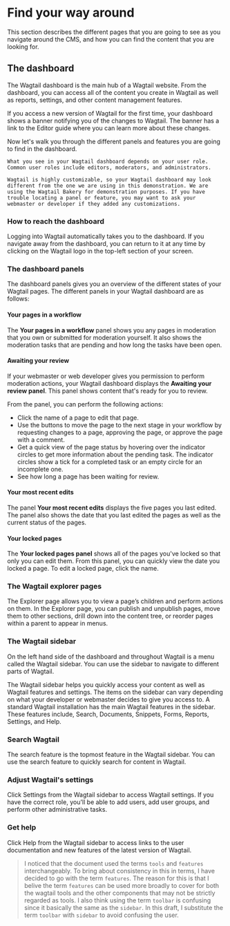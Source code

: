 # Find your way around
This section describes the different pages that you are going to see as you navigate around the CMS, and how you can find the content that you are looking for.

## The dashboard
The Wagtail dashboard is the main hub of a Wagtail website. From the dashboard, you can access all of the content you create in Wagtail as well as reports, settings, and other content management features.

If you access a new version of Wagtail for the first time, your dashboard shows a banner notifying you of the changes to Wagtail. The banner has a link to the Editor guide where you can learn more about these changes.

Now let's walk you through the different panels and features you are going to find in the dashboard.

```Note
What you see in your Wagtail dashboard depends on your user role. Common user roles include editors, moderators, and administrators.

Wagtail is highly customizable, so your Wagtail dashboard may look different from the one we are using in this demonstration. We are using the Wagtail Bakery for demonstration purposes. If you have trouble locating a panel or feature, you may want to ask your webmaster or developer if they added any customizations.
```

### How to reach the dashboard
Logging into Wagtail automatically takes you to the dashboard. If you navigate away from the dashboard, you can return to it at any time by clicking on the Wagtail logo in the top-left section of your screen.

### The dashboard panels
The dashboard panels gives you an overview of the different states of your Wagtail pages. The different panels in your Wagtail dashboard are as follows:

#### Your pages in a workflow
The **Your pages in a workflow** panel shows you any pages in moderation that you own or submitted for moderation yourself. It also shows the moderation tasks that are pending and how long the tasks have been open.

#### Awaiting your review
If your webmaster or web developer gives you permission to perform moderation actions, your Wagtail dashboard displays the **Awaiting your review panel**. This panel shows content that's ready for you to review.

From the panel, you can perform the following actions:
* Click the name of a page to edit that page.
* Use the buttons to move the page to the next stage in your workflow by requesting changes to a page, approving the page, or approve the page with a comment.
* Get a quick view of the page status by hovering over the indicator circles to get more information about the pending task. The indicator circles show a tick for a completed task or an empty circle for an incomplete one.
* See how long a page has been waiting for review.

#### Your most recent edits
The panel **Your most recent edits** displays the five pages you last edited. The panel also shows the date that you last edited the pages as well as the current status of the pages.

#### Your locked pages
The **Your locked pages panel** shows all of the pages you've locked so that only you can edit them. From this panel, you can quickly view the date you locked a page. To edit a locked page, click the name.

### The Wagtail explorer pages
The Explorer page allows you to view a page’s children and perform actions on them. In the Explorer page, you can publish and unpublish pages, move them to other sections, drill down into the content tree, or reorder pages within a parent to appear in menus.

### The Wagtail sidebar
On the left hand side of the dashboard and throughout Wagtail is a menu called the Wagtail sidebar. You can use the sidebar to navigate to different parts of Wagtail.

The Wagtail sidebar helps you quickly access your content as well as Wagtail features and settings. The items on the sidebar can vary depending on what your developer or webmaster decides to give you access to. A standard Wagtail installation has the main Wagtail features in the sidebar. These features include, Search, Documents, Snippets, Forms, Reports, Settings, and Help.

### Search Wagtail
The search feature is the topmost feature in the Wagtail sidebar. You can use the search feature to quickly search for content in Wagtail.

### Adjust Wagtail's settings
Click Settings from the Wagtail sidebar to access Wagtail settings. If you have the correct role, you'll be able to add users, add user groups, and perform other administrative tasks.

### Get help
Click Help from the Wagtail sidebar to access links to the user documentation and new features of the latest version of Wagtail.


> I noticed that the document used the terms `tools` and `features` interchangeably. To bring about consistency in this in terms, I have decided to go with the term `features`. The reason for this is that I belive the term `features` can be used more broadly to cover for both the wagtail tools and the other components that may not be strictly regarded as tools.
> I also think using the term `toolbar` is confusing since it basically the same as the `sidebar`. In this draft, I  substitute the term `toolbar` with `sidebar` to avoid confusing the user.
